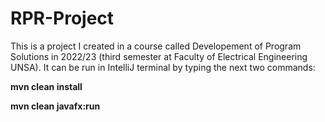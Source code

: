 # RPR-Project

<p> This is a project I created in a course called Developement of Program Solutions in 2022/23 (third semester at Faculty of Electrical Engineering UNSA). 
It can be run in IntelliJ terminal by typing the next two commands:</p>
<b>mvn clean install</b>

<b>mvn clean javafx:run</b>
